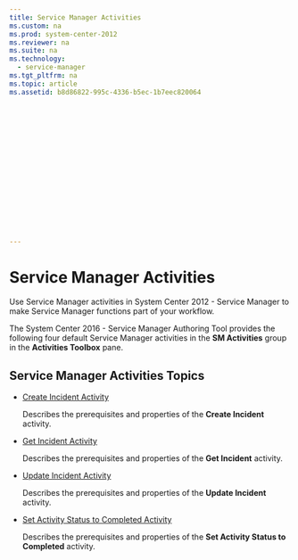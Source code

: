 ```yaml
---
title: Service Manager Activities
ms.custom: na
ms.prod: system-center-2012
ms.reviewer: na
ms.suite: na
ms.technology: 
  - service-manager
ms.tgt_pltfrm: na
ms.topic: article
ms.assetid: b8d86822-995c-4336-b5ec-1b7eec820064
 

















---
```

# Service Manager Activities
Use Service Manager activities in System Center 2012 - Service Manager to make Service Manager functions part of your workflow.  
  
 The  System Center 2016 - Service Manager Authoring Tool provides the following four default Service Manager activities in the **SM Activities** group in the **Activities Toolbox** pane.  
  
## Service Manager Activities Topics  
  
-   [Create Incident Activity](../../../sm/manage/author/Create-Incident-Activity.md)  
  
     Describes the prerequisites and properties of the **Create Incident** activity.  
  
-   [Get Incident Activity](../../../sm/manage/author/Get-Incident-Activity.md)  
  
     Describes the prerequisites and properties of the **Get Incident** activity.  
  
-   [Update Incident Activity](../../../sm/manage/author/Update-Incident-Activity.md)  
  
     Describes the prerequisites and properties of the **Update Incident** activity.  
  
-   [Set Activity Status to Completed Activity](../../../sm/manage/author/Set-Activity-Status-to-Completed-Activity.md)  
  
     Describes the prerequisites and properties of the **Set Activity Status to Completed** activity.
